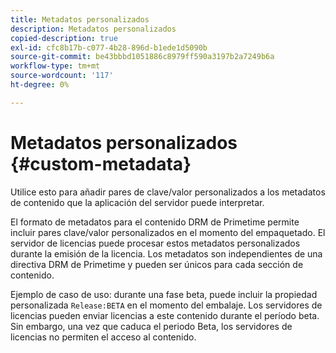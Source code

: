 ```yaml
---
title: Metadatos personalizados
description: Metadatos personalizados
copied-description: true
exl-id: cfc8b17b-c077-4b28-896d-b1ede1d5090b
source-git-commit: be43bbbd1051886c8979ff590a3197b2a7249b6a
workflow-type: tm+mt
source-wordcount: '117'
ht-degree: 0%

---
```


# Metadatos personalizados {#custom-metadata}

Utilice esto para añadir pares de clave/valor personalizados a los metadatos de contenido que la aplicación del servidor puede interpretar.

El formato de metadatos para el contenido DRM de Primetime permite incluir pares clave/valor personalizados en el momento del empaquetado. El servidor de licencias puede procesar estos metadatos personalizados durante la emisión de la licencia. Los metadatos son independientes de una directiva DRM de Primetime y pueden ser únicos para cada sección de contenido.

Ejemplo de caso de uso: durante una fase beta, puede incluir la propiedad personalizada `Release:BETA` en el momento del embalaje. Los servidores de licencias pueden enviar licencias a este contenido durante el período beta. Sin embargo, una vez que caduca el periodo Beta, los servidores de licencias no permiten el acceso al contenido.

